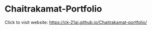 # Chaitrakamat-Portfolio

Click to visit website: https://ck-21ai.github.io/Chaitrakamat-portfolio/
